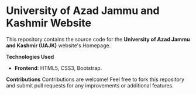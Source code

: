 # University of Azad Jammu and Kashmir Website

This repository contains the source code for the **University of Azad Jammu and Kashmir (UAJK)** website's Homepage.

**Technologies Used**
- **Frontend**: HTML5, CSS3, Bootstrap.
  
**Contributions**
Contributions are welcome! Feel free to fork this repository and submit pull requests for any improvements or additional features.
